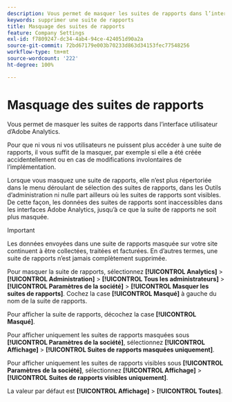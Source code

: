 ```yaml
---
description: Vous permet de masquer les suites de rapports dans l’interface utilisateur d’Adobe Analytics.
keywords: supprimer une suite de rapports
title: Masquage des suites de rapports
feature: Company Settings
exl-id: f7809247-dc34-4ab4-94ce-424051d90a2a
source-git-commit: 72bd67179e003b70233d863d34153fec77548256
workflow-type: tm+mt
source-wordcount: '222'
ht-degree: 100%

---
```


# Masquage des suites de rapports

Vous permet de masquer les suites de rapports dans l’interface utilisateur d’Adobe Analytics.

Pour que ni vous ni vos utilisateurs ne puissent plus accéder à une suite de rapports, il vous suffit de la masquer, par exemple si elle a été créée accidentellement ou en cas de modifications involontaires de l’implémentation.

Lorsque vous masquez une suite de rapports, elle n’est plus répertoriée dans le menu déroulant de sélection des suites de rapports, dans les Outils d’administration ni nulle part ailleurs où les suites de rapports sont visibles. De cette façon, les données des suites de rapports sont inaccessibles dans les interfaces Adobe Analytics, jusqu’à ce que la suite de rapports ne soit plus masquée.

>[!IMPORTANT]
>
>Les données envoyées dans une suite de rapports masquée sur votre site continuent à être collectées, traitées et facturées. En d’autres termes, une suite de rapports n’est jamais complètement supprimée.

Pour masquer la suite de rapports, sélectionnez **[!UICONTROL Analytics]** > **[!UICONTROL Administration]** > **[!UICONTROL Tous les administrateurs]** > **[!UICONTROL Paramètres de la société]** > **[!UICONTROL Masquer les suites de rapports]**. Cochez la case **[!UICONTROL Masqué]** à gauche du nom de la suite de rapports.

Pour afficher la suite de rapports, décochez la case **[!UICONTROL Masqué]**.

Pour afficher uniquement les suites de rapports masquées sous **[!UICONTROL Paramètres de la société]**, sélectionnez **[!UICONTROL Affichage]** > **[!UICONTROL Suites de rapports masquées uniquement]**.

Pour afficher uniquement les suites de rapports visibles sous **[!UICONTROL Paramètres de la société]**, sélectionnez **[!UICONTROL Affichage]** > **[!UICONTROL Suites de rapports visibles uniquement]**.

La valeur par défaut est **[!UICONTROL Affichage]** > **[!UICONTROL Toutes]**.
